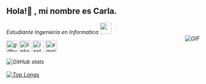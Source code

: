 ### <h2>Hola!👋 , mi nombre es Carla.</h2>
<p><em>Estudiante Ingenieria en Informatica <a href="http://www.unb.br"></a><img src="https://media.giphy.com/media/fYSnHlufseco8Fh93Z/giphy.gif" width="30"></br>
<img align="right" alt="GIF" src="https://raw.githubusercontent.com/haoruilee/haoruilee/master/pic/pusheencode.gif" />
 

[<img src='https://cdn.jsdelivr.net/npm/simple-icons@3.0.1/icons/github.svg' alt='github' height='30'>](https://github.com/laladdiaz)
 [<img src='https://cdn.jsdelivr.net/npm/simple-icons@3.0.1/icons/linkedin.svg' alt='linkedin' height='30'>](https://www.linkedin.com/in/carladdiaz)
[<img src='https://cdn.jsdelivr.net/npm/simple-icons@3.0.1/icons/instagram.svg' alt='instagram' height='30'>](https://www.instagram.com/laladdiaz)
[<img src='https://cdn.jsdelivr.net/npm/simple-icons@3.0.1/icons/gmail.svg' alt='email' height='30'>](mailto:carladdiazl@gmail.com)

 
![GitHub stats](https://github-readme-stats.vercel.app/api?username=laladdiaz&show_icons=true) <br><br>
[![Top Langs](https://github-readme-stats.vercel.app/api/top-langs/?username=laladdiaz)](https://github.com/anuraghazra/github-readme-stats)


